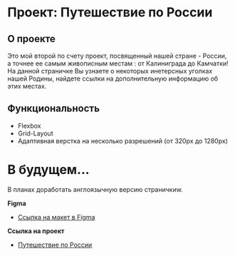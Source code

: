 # Проект: Путешествие по России

## О проекте

Это мой второй по счету проект, посвященный нашей стране - России, а точнее ее самым живописным местам : от Калиниграда до Камчатки! На данной страничке Вы узнаете о некоторых инетерсных уголках нашей Родины, найдете ссылки на дополнительную информацию об этих местах.

## Функциональность

* Flexbox
* Grid-Layout
* Адаптивная верстка на несколько разрешений (от 320рх до 1280рх)

# В будущем...

В планах доработать англоязычную версию страничкиw.

**Figma**

* [Ссылка на макет в Figma](https://www.figma.com/file/5S2WSbEFL6awjVWJ0NWL8Q/Sprint-3_-Russia-_-desktop-mobile?node-id=28503%3A0)

**Ссылка на проект**

* [Путешествие по России](https://mihailb12109.github.io/russian-travel/)

